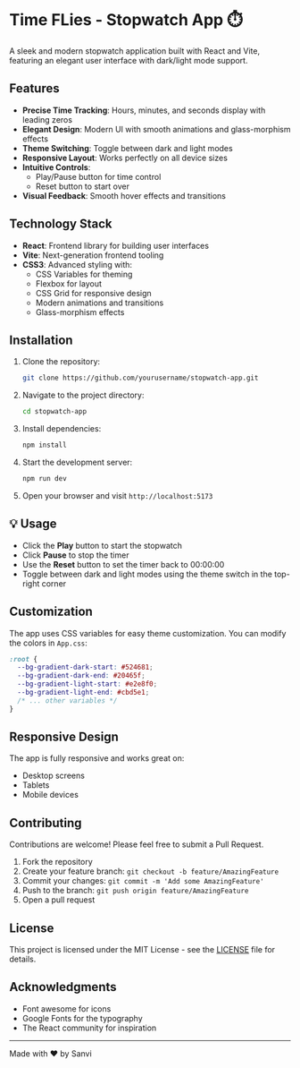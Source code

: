 # Time FLies - Stopwatch App ⏱️

A sleek and modern stopwatch application built with React and Vite, featuring an elegant user interface with dark/light mode support.

## Features

- **Precise Time Tracking**: Hours, minutes, and seconds display with leading zeros
- **Elegant Design**: Modern UI with smooth animations and glass-morphism effects
- **Theme Switching**: Toggle between dark and light modes
- **Responsive Layout**: Works perfectly on all device sizes
- **Intuitive Controls**:
  - Play/Pause button for time control
  - Reset button to start over
- **Visual Feedback**: Smooth hover effects and transitions

## Technology Stack

- **React**: Frontend library for building user interfaces
- **Vite**: Next-generation frontend tooling
- **CSS3**: Advanced styling with:
  - CSS Variables for theming
  - Flexbox for layout
  - CSS Grid for responsive design
  - Modern animations and transitions
  - Glass-morphism effects

## Installation

1. Clone the repository:

   ```bash
   git clone https://github.com/yourusername/stopwatch-app.git
   ```

2. Navigate to the project directory:

   ```bash
   cd stopwatch-app
   ```

3. Install dependencies:

   ```bash
   npm install
   ```

4. Start the development server:

   ```bash
   npm run dev
   ```

5. Open your browser and visit `http://localhost:5173`

## 💡 Usage

- Click the **Play** button to start the stopwatch
- Click **Pause** to stop the timer
- Use the **Reset** button to set the timer back to 00:00:00
- Toggle between dark and light modes using the theme switch in the top-right corner

## Customization

The app uses CSS variables for easy theme customization. You can modify the colors in `App.css`:

```css
:root {
  --bg-gradient-dark-start: #524681;
  --bg-gradient-dark-end: #20465f;
  --bg-gradient-light-start: #e2e8f0;
  --bg-gradient-light-end: #cbd5e1;
  /* ... other variables */
}
```

## Responsive Design

The app is fully responsive and works great on:

- Desktop screens
- Tablets
- Mobile devices

## Contributing

Contributions are welcome! Please feel free to submit a Pull Request.

1. Fork the repository
2. Create your feature branch: `git checkout -b feature/AmazingFeature`
3. Commit your changes: `git commit -m 'Add some AmazingFeature'`
4. Push to the branch: `git push origin feature/AmazingFeature`
5. Open a pull request

## License

This project is licensed under the MIT License - see the [LICENSE](LICENSE) file for details.

## Acknowledgments

- Font awesome for icons
- Google Fonts for the typography
- The React community for inspiration

---

Made with ❤️ by Sanvi
